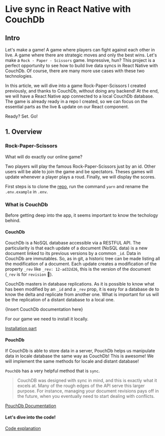 # Live sync in React Native with CouchDb

## Intro

Let's make a game! A game where players can fight against each other in live. A game where there are strategic moves and only the best wins. Let's make a `Rock - Paper - Scissors` game. Impressive, hun?
This project is a perfect opportunity to see how to build live data syncs in React Native with CouchDb. Of course, there are many more use cases with these two technologies.

In this article, we will dive into a game Rock-Paper-Scissors I created previously, and thanks to CouchDb, without doing any backend! At the end, we will have a React Native app connected to a local CouchDb database. The game is already ready in a repo I created, so we can focus on the essential parts as the live & update on our React component.

Ready? Set. Go!

## 1. Overview

### Rock-Paper-Scissors

What will do exactly our online game?

Two players will play the famous Rock-Paper-Scissors just by an id. Other users will be able to join the game and be spectators. Theses games will update whenever a player plays a roud. Finally, we will display the scores.

First steps is to clone the [repo](https://github.com/jcalixte/rnrps/), run the command `yarn` and rename the `.env.example` in `.env`.

### What is CouchDb

Before getting deep into the app, it seems important to know the techology behind.

#### CouchDb

CouchDb is a NoSQL database accessible via a RESTFUL API. The particularity is that each update of a document (NoSQL data) is a new document linked to its previous versions by a common `_id`. Data in CouchDb are immutables. So, as in git, a historic tree can be made listing all the modification of a document. Each update creates a modification of the property `_rev` like `_rev: 12-ad32d26`, this is the version of the document (`_rev` is for `revision` 🤫).

CouchDb masters in database replications. As it is possible to know what has been modified by an `_id` and a `_rev` prop, it is easy for a database de to know the delta and replicate from another one. What is important for us will be the replication of a distant database to a local one.

{Insert CouchDb documentation here}

For our game we need to install it locally.

[Installation part](./install-couch-en.md)

#### PouchDb

If CouchDb is able to store data in a server, PouchDb helps us manipulate data in locale database the same way as CouchDb! This is awesome! We will implement the same methods for locale and distant database!

`PouchDb` has a very helpful method that is `sync`.

> CouchDB was designed with sync in mind, and this is exactly what it excels at. Many of the rough edges of the API serve this larger purpose. For instance, managing your document revisions pays off in the future, when you eventually need to start dealing with conflicts.

[PouchDb Documentation](https://pouchdb.com/guides/replication.html)

#### Let's dive into the code!

[Code explanation](./code-en.md)
